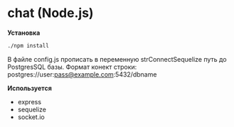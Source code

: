 # chat (Node.js)

**Установка**
```bash
./npm install
```
В файле config.js прописать в переменную strConnectSequelize путь до PostgresSQL базы.
Формат конект строки: postgres://user:pass@example.com:5432/dbname

**Используется**

* express
* sequelize
* socket.io